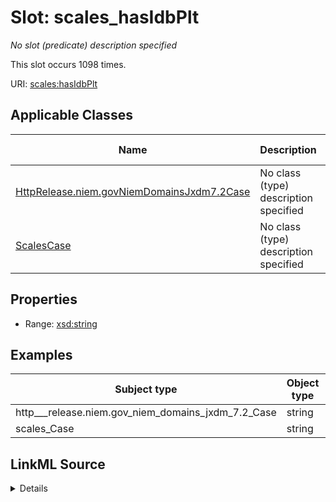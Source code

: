 

# Slot: scales_hasIdbPlt


_No slot (predicate) description specified_






This slot occurs 1098 times.


URI: [scales:hasIdbPlt](http://schemas.scales-okn.org/rdf/scales#hasIdbPlt)



<!-- no inheritance hierarchy -->





## Applicable Classes

| Name | Description | Modifies Slot |
| --- | --- | --- |
| [HttpRelease.niem.govNiemDomainsJxdm7.2Case](../classes/HttpRelease.niem.govNiemDomainsJxdm7.2Case.md) | No class (type) description specified |  yes  |
| [ScalesCase](../classes/ScalesCase.md) | No class (type) description specified |  yes  |







## Properties

* Range: [xsd:string](http://www.w3.org/2001/XMLSchema#string)






## Examples

| Subject type | Object type | Example subject | Example object | Occurrences |
| --- | --- | --- | --- | --- |
| http___release.niem.gov_niem_domains_jxdm_7.2_Case | string | scales:/CaseCivil | -8 | 1098 |
| scales_Case | string | scales:/CaseCivil | -8 | 1098 |




## LinkML Source

<details>

```yaml
name: scales_hasIdbPlt
annotations:
  count:
    tag: count
    value: 1098
description: No slot (predicate) description specified
examples:
- object:
    example_object: '-8'
    example_object_type: string
    example_predicate: scales:hasIdbPlt
    example_subject: scales:/CaseCivil
    example_subject_type: http___release.niem.gov_niem_domains_jxdm_7.2_Case
- object:
    example_object: '-8'
    example_object_type: string
    example_predicate: scales:hasIdbPlt
    example_subject: scales:/CaseCivil
    example_subject_type: scales_Case
from_schema: scales-kg
rank: 1000
slot_uri: scales:hasIdbPlt
alias: scales_hasIdbPlt
domain_of:
- http___release.niem.gov_niem_domains_jxdm_7.2_Case
- scales_Case
range: string

```
</details>